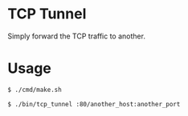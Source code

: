 # TCP Tunnel

Simply forward the TCP traffic to another.

# Usage

```sh
$ ./cmd/make.sh

$ ./bin/tcp_tunnel :80/another_host:another_port
```
